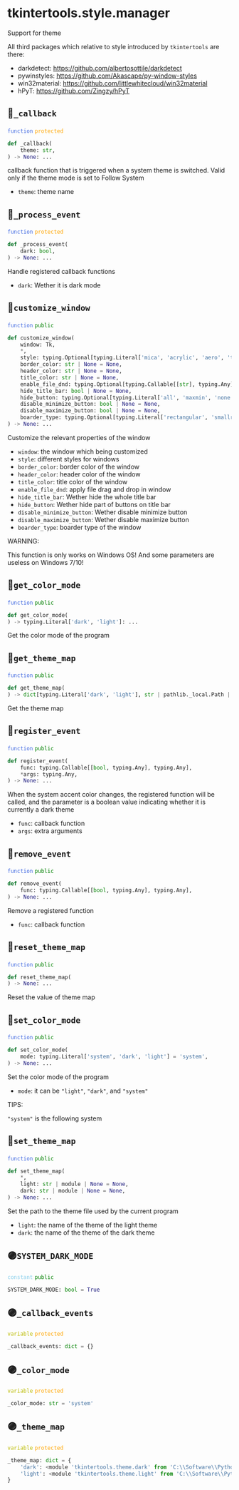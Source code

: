 # tkintertools.style.manager


Support for theme

All third packages which relative to style introduced by `tkintertools` are
there:

* darkdetect: https://github.com/albertosottile/darkdetect
* pywinstyles: https://github.com/Akascape/py-window-styles
* win32material: https://github.com/littlewhitecloud/win32material
* hPyT: https://github.com/Zingzy/hPyT


## 🔵`_callback`


<code style='color: royalblue;'>function</code> <code style='color: orange;'>protected</code>

```python
def _callback(
    theme: str,
) -> None: ...
```

callback function that is triggered when a system theme is switched.
Valid only if the theme mode is set to Follow System

* `theme`: theme name


## 🔵`_process_event`


<code style='color: royalblue;'>function</code> <code style='color: orange;'>protected</code>

```python
def _process_event(
    dark: bool,
) -> None: ...
```

Handle registered callback functions

* `dark`: Wether it is dark mode


## 🔵`customize_window`


<code style='color: royalblue;'>function</code> <code style='color: green;'>public</code>

```python
def customize_window(
    window: Tk,
    *,
    style: typing.Optional[typing.Literal['mica', 'acrylic', 'aero', 'transparent', 'optimised', 'win7', 'inverse', 'native', 'popup', 'dark', 'normal']] = None,
    border_color: str | None = None,
    header_color: str | None = None,
    title_color: str | None = None,
    enable_file_dnd: typing.Optional[typing.Callable[[str], typing.Any]] = None,
    hide_title_bar: bool | None = None,
    hide_button: typing.Optional[typing.Literal['all', 'maxmin', 'none']] = None,
    disable_minimize_button: bool | None = None,
    disable_maximize_button: bool | None = None,
    boarder_type: typing.Optional[typing.Literal['rectangular', 'smallround', 'round']] = None,
) -> None: ...
```

Customize the relevant properties of the window

* `window`: the window which being customized
* `style`: different styles for windows
* `border_color`: border color of the window
* `header_color`: header color of the window
* `title_color`: title color of the window
* `enable_file_dnd`: apply file drag and drop in window
* `hide_title_bar`: Wether hide the whole title bar
* `hide_button`: Wether hide part of buttons on title bar
* `disable_minimize_button`: Wether disable minimize button
* `disable_maximize_button`: Wether disable maximize button
* `boarder_type`: boarder type of the window

WARNING:

This function is only works on Windows OS!
And some parameters are useless on Windows 7/10!


## 🔵`get_color_mode`


<code style='color: royalblue;'>function</code> <code style='color: green;'>public</code>

```python
def get_color_mode(
) -> typing.Literal['dark', 'light']: ...
```
Get the color mode of the program

## 🔵`get_theme_map`


<code style='color: royalblue;'>function</code> <code style='color: green;'>public</code>

```python
def get_theme_map(
) -> dict[typing.Literal['dark', 'light'], str | pathlib._local.Path | module]: ...
```
Get the theme map

## 🔵`register_event`


<code style='color: royalblue;'>function</code> <code style='color: green;'>public</code>

```python
def register_event(
    func: typing.Callable[[bool, typing.Any], typing.Any],
    *args: typing.Any,
) -> None: ...
```

When the system accent color changes, the registered function will be
called, and the parameter is a boolean value indicating whether it is
currently a dark theme

* `func`: callback function
* `args`: extra arguments


## 🔵`remove_event`


<code style='color: royalblue;'>function</code> <code style='color: green;'>public</code>

```python
def remove_event(
    func: typing.Callable[[bool, typing.Any], typing.Any],
) -> None: ...
```

Remove a registered function

* `func`: callback function


## 🔵`reset_theme_map`


<code style='color: royalblue;'>function</code> <code style='color: green;'>public</code>

```python
def reset_theme_map(
) -> None: ...
```
Reset the value of theme map

## 🔵`set_color_mode`


<code style='color: royalblue;'>function</code> <code style='color: green;'>public</code>

```python
def set_color_mode(
    mode: typing.Literal['system', 'dark', 'light'] = 'system',
) -> None: ...
```

Set the color mode of the program

* `mode`: it can be `"light"`, `"dark"`, and `"system"`

TIPS:

`"system"` is the following system


## 🔵`set_theme_map`


<code style='color: royalblue;'>function</code> <code style='color: green;'>public</code>

```python
def set_theme_map(
    *,
    light: str | module | None = None,
    dark: str | module | None = None,
) -> None: ...
```

Set the path to the theme file used by the current program

* `light`: the name of the theme of the light theme
* `dark`: the name of the theme of the dark theme


## 🟣`SYSTEM_DARK_MODE`


<code style='color: skyblue;'>constant</code> <code style='color: green;'>public</code>

```python linenums="0"
SYSTEM_DARK_MODE: bool = True
```


## 🟣`_callback_events`


<code style='color: #BBBB00;'>variable</code> <code style='color: orange;'>protected</code>

```python linenums="0"
_callback_events: dict = {}
```


## 🟣`_color_mode`


<code style='color: #BBBB00;'>variable</code> <code style='color: orange;'>protected</code>

```python linenums="0"
_color_mode: str = 'system'
```


## 🟣`_theme_map`


<code style='color: #BBBB00;'>variable</code> <code style='color: orange;'>protected</code>

```python linenums="0"
_theme_map: dict = {
    'dark': <module 'tkintertools.theme.dark' from 'C:\\Software\\Python313\\Lib\\site-packages\\tkintertools\\theme\\dark.py'>,
    'light': <module 'tkintertools.theme.light' from 'C:\\Software\\Python313\\Lib\\site-packages\\tkintertools\\theme\\light.py'>,
}
```


